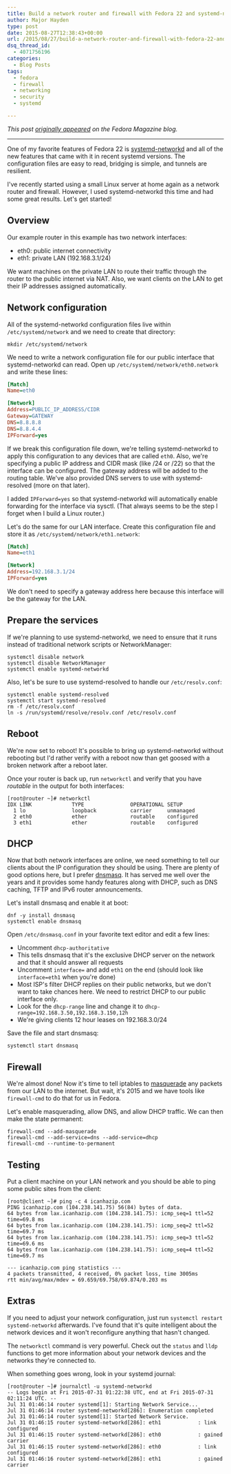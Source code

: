 ```yaml
---
title: Build a network router and firewall with Fedora 22 and systemd-networkd
author: Major Hayden
type: post
date: 2015-08-27T12:38:43+00:00
url: /2015/08/27/build-a-network-router-and-firewall-with-fedora-22-and-systemd-networkd/
dsq_thread_id:
  - 4071756196
categories:
  - Blog Posts
tags:
  - fedora
  - firewall
  - networking
  - security
  - systemd

---
```

_This post [originally appeared][1] on the Fedora Magazine blog._

* * *

One of my favorite features of Fedora 22 is [systemd-networkd][2] and all of the new features that came with it in recent systemd versions. The configuration files are easy to read, bridging is simple, and tunnels are resilient.

I've recently started using a small Linux server at home again as a network router and firewall. However, I used systemd-networkd this time and had some great results. Let's get started!

## Overview

Our example router in this example has two network interfaces:

* eth0: public internet connectivity
* eth1: private LAN (192.168.3.1/24)

We want machines on the private LAN to route their traffic through the router to the public internet via NAT. Also, we want clients on the LAN to get their IP addresses assigned automatically.

## Network configuration

All of the systemd-networkd configuration files live within `/etc/systemd/network` and we need to create that directory:

```
mkdir /etc/systemd/network
```

We need to write a network configuration file for our public interface that systemd-networkd can read. Open up `/etc/systemd/network/eth0.network` and write these lines:

```ini
[Match]
Name=eth0

[Network]
Address=PUBLIC_IP_ADDRESS/CIDR
Gateway=GATEWAY
DNS=8.8.8.8
DNS=8.8.4.4
IPForward=yes
```

If we break this configuration file down, we're telling systemd-networkd to apply this configuration to any devices that are called `eth0`. Also, we're specifying a public IP address and CIDR mask (like /24 or /22) so that the interface can be configured. The gateway address will be added to the routing table. We've also provided DNS servers to use with systemd-resolved (more on that later).

I added `IPForward=yes` so that systemd-networkd will automatically enable forwarding for the interface via sysctl. (That always seems to be the step I forget when I build a Linux router.)

Let's do the same for our LAN interface. Create this configuration file and store it as `/etc/systemd/network/eth1.network`:

```ini
[Match]
Name=eth1

[Network]
Address=192.168.3.1/24
IPForward=yes
```

We don't need to specify a gateway address here because this interface will be the gateway for the LAN.

## Prepare the services

If we're planning to use systemd-networkd, we need to ensure that it runs instead of traditional network scripts or NetworkManager:

```
systemctl disable network
systemctl disable NetworkManager
systemctl enable systemd-networkd
```

Also, let's be sure to use systemd-resolved to handle our `/etc/resolv.conf`:

```
systemctl enable systemd-resolved
systemctl start systemd-resolved
rm -f /etc/resolv.conf
ln -s /run/systemd/resolve/resolv.conf /etc/resolv.conf
```

## Reboot

We're now set to reboot! It's possible to bring up systemd-networkd without rebooting but I'd rather verify with a reboot now than get goosed with a broken network after a reboot later.

Once your router is back up, run `networkctl` and verify that you have _routable_ in the output for both interfaces:

```
[root@router ~]# networkctl
IDX LINK             TYPE               OPERATIONAL SETUP
  1 lo               loopback           carrier     unmanaged
  2 eth0             ether              routable    configured
  3 eth1             ether              routable    configured
```

## DHCP

Now that both network interfaces are online, we need something to tell our clients about the IP configuration they should be using. There are plenty of good options here, but I prefer [dnsmasq][3]. It has served me well over the years and it provides some handy features along with DHCP, such as DNS caching, TFTP and IPv6 router announcements.

Let's install dnsmasq and enable it at boot:

```
dnf -y install dnsmasq
systemctl enable dnsmasq
```

Open `/etc/dnsmasq.conf` in your favorite text editor and edit a few lines:

* Uncomment `dhcp-authoritative`
* This tells dnsmasq that it's the exclusive DHCP server on the network and that it should answer all requests
* Uncomment `interface=` and add `eth1` on the end (should look like `interface=eth1` when you're done)
* Most ISP's filter DHCP replies on their public networks, but we don't want to take chances here. We need to restrict DHCP to our public interface only.
* Look for the `dhcp-range` line and change it to `dhcp-range=192.168.3.50,192.168.3.150,12h`
* We're giving clients 12 hour leases on 192.168.3.0/24

Save the file and start dnsmasq:

```
systemctl start dnsmasq
```

## Firewall

We're almost done! Now it's time to tell iptables to [masquerade][4] any packets from our LAN to the internet. But wait, it's 2015 and we have tools like `firewall-cmd` to do that for us in Fedora.

Let's enable masquerading, allow DNS, and allow DHCP traffic. We can then make the state permanent:

```
firewall-cmd --add-masquerade
firewall-cmd --add-service=dns --add-service=dhcp
firewall-cmd --runtime-to-permanent
```

## Testing

Put a client machine on your LAN network and you should be able to ping some public sites from the client:

```
[root@client ~]# ping -c 4 icanhazip.com
PING icanhazip.com (104.238.141.75) 56(84) bytes of data.
64 bytes from lax.icanhazip.com (104.238.141.75): icmp_seq=1 ttl=52 time=69.8 ms
64 bytes from lax.icanhazip.com (104.238.141.75): icmp_seq=2 ttl=52 time=69.7 ms
64 bytes from lax.icanhazip.com (104.238.141.75): icmp_seq=3 ttl=52 time=69.6 ms
64 bytes from lax.icanhazip.com (104.238.141.75): icmp_seq=4 ttl=52 time=69.7 ms

--- icanhazip.com ping statistics ---
4 packets transmitted, 4 received, 0% packet loss, time 3005ms
rtt min/avg/max/mdev = 69.659/69.758/69.874/0.203 ms
```

## Extras

If you need to adjust your network configuration, just run `systemctl restart systemd-networkd` afterwards. I've found that it's quite intelligent about the network devices and it won't reconfigure anything that hasn't changed.

The `networkctl` command is very powerful. Check out the `status` and `lldp` functions to get more information about your network devices and the networks they're connected to.

When something goes wrong, look in your systemd journal:

```
[root@router ~]# journalctl -u systemd-networkd
-- Logs begin at Fri 2015-07-31 01:22:38 UTC, end at Fri 2015-07-31 02:11:24 UTC. --
Jul 31 01:46:14 router systemd[1]: Starting Network Service...
Jul 31 01:46:14 router systemd-networkd[286]: Enumeration completed
Jul 31 01:46:14 router systemd[1]: Started Network Service.
Jul 31 01:46:15 router systemd-networkd[286]: eth1            : link configured
Jul 31 01:46:15 router systemd-networkd[286]: eth0            : gained carrier
Jul 31 01:46:15 router systemd-networkd[286]: eth0            : link configured
Jul 31 01:46:16 router systemd-networkd[286]: eth1            : gained carrier
```

 [1]: http://fedoramagazine.org/build-network-router-firewall-fedora-22-systemd-networkd/
 [2]: http://www.freedesktop.org/software/systemd/man/systemd-networkd.html
 [3]: http://www.thekelleys.org.uk/dnsmasq/doc.html
 [4]: https://en.wikipedia.org/wiki/Network_address_translation
